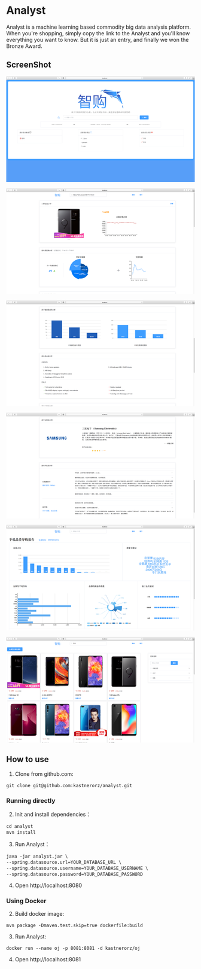 # Analyst
Analyst is a machine learning based commodity big data analysis platform. When you're shopping, simply copy the link to the Analyst and you'll know everything you want to know. But it is just an entry, and finally we won the Bronze Award.

## ScreenShot

![screenshot-01](./screenshots/Picture1.png)



![screenshot-02](./screenshots/Picture2.png)



![screenshot-03](./screenshots/Picture3.png)



![screenshot-04](./screenshots/Picture4.png)



![screenshot-05](./screenshots/Picture5.png)



![screenshot-06](./screenshots/Picture6.png)



## How to use

1. Clone from github.com:

```shell
git clone git@github.com:kastnerorz/analyst.git
```

### Running directly

2. Init and install dependencies：

```shell
cd analyst
mvn install
```

3. Run Analyst：

```shell
java -jar analyst.jar \
--spring.datasource.url=YOUR_DATABASE_URL \
--spring.datasource.username=YOUR_DATABASE_USERNAME \
--spring.datasource.password=YOUR_DATABASE_PASSWORD
```

4. Open http://localhost:8080

### Using Docker

2. Build docker image:

```shell
mvn package -Dmaven.test.skip=true dockerfile:build
```

3. Run Analyst:

```shell
docker run --name oj -p 8081:8081 -d kastnerorz/oj
```

4. Open http://localhost:8081